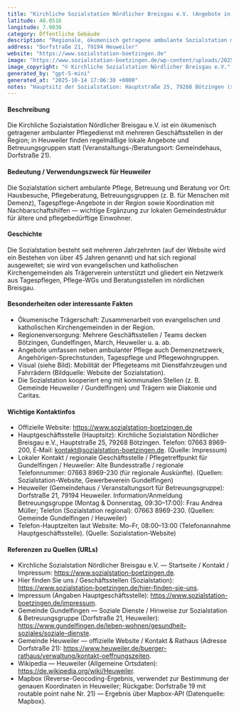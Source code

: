 ```yaml
---
title: "Kirchliche Sozialstation Nördlicher Breisgau e.V. (Angebote in Heuweiler)"
latitude: 48.0516
longitude: 7.9030
category: Öffentliche Gebäude
description: "Regionale, ökumenisch getragene ambulante Sozialstation mit lokalen Angeboten (Betreuungsgruppe, Beratung) für Heuweiler."
address: "Dorfstraße 21, 79194 Heuweiler"
website: "https://www.sozialstation-boetzingen.de"
image: "https://www.sozialstation-boetzingen.de/wp-content/uploads/2025/09/sozialstation-boetzingen_nachhaltigkeit_achtsamkeit_regionale_pflege_fuer_2026_und_die_zukunft_2026.jpg"
image_copyright: "© Kirchliche Sozialstation Nördlicher Breisgau e.V."
generated_by: "gpt-5-mini"
generated_at: "2025-10-14 17:06:38 +0000"
notes: "Hauptsitz der Sozialstation: Hauptstraße 25, 79268 Bötzingen (siehe Impressum). Für Heuweiler werden lokale Angebote (z. B. Betreuungsgruppe für Menschen mit Demenz) im Gemeindehaus Dorfstraße 21 angeboten; die Gemeindeadresse ist Dorfstraße 21, 79194 Heuweiler. Koordinaten (latitude/longitude) stammen aus einer Mapbox-Reverse-Geocoding-Abfrage; Mapbox lieferte eine präzise Adresse für Dorfstraße 19 (RoofTop) und routable points nahe 21 — daher wurde der routable-point-Wert für Dorfstraße 21 verwendet. Quellen: Sozialstation-Website, Gemeinde Gundelfingen, Gemeinde Heuweiler (Wikipedia/Website), Mapbox."
---
```


#### Beschreibung
Die Kirchliche Sozialstation Nördlicher Breisgau e.V. ist ein ökumenisch getragener ambulanter Pflegedienst mit mehreren Geschäftsstellen in der Region; in Heuweiler finden regelmäßige lokale Angebote und Betreuungsgruppen statt (Veranstaltungs-/Beratungsort: Gemeindehaus, Dorfstraße 21).

#### Bedeutung / Verwendungszweck für Heuweiler
Die Sozialstation sichert ambulante Pflege, Betreuung und Beratung vor Ort: Hausbesuche, Pflegeberatung, Betreuungsgruppen (z. B. für Menschen mit Demenz), Tagespflege-Angebote in der Region sowie Koordination mit Nachbarschaftshilfen — wichtige Ergänzung zur lokalen Gemeindestruktur für ältere und pflegebedürftige Einwohner.

#### Geschichte
Die Sozialstation besteht seit mehreren Jahrzehnten (auf der Website wird ein Bestehen von über 45 Jahren genannt) und hat sich regional ausgeweitet; sie wird von evangelischen und katholischen Kirchengemeinden als Trägerverein unterstützt und gliedert ein Netzwerk aus Tagespflegen, Pflege-WGs und Beratungsstellen im nördlichen Breisgau.

#### Besonderheiten oder interessante Fakten
- Ökumenische Trägerschaft: Zusammenarbeit von evangelischen und katholischen Kirchengemeinden in der Region.  
- Regionenversorgung: Mehrere Geschäftsstellen / Teams decken Bötzingen, Gundelfingen, March, Heuweiler u. a. ab.  
- Angebote umfassen neben ambulanter Pflege auch Demenznetzwerk, Angehörigen-Sprechstunden, Tagespflege und Pflegewohngruppen.  
- Visual (siehe Bild): Mobilität der Pflegeteams mit Dienstfahrzeugen und Fahrrädern (Bildquelle: Website der Sozialstation).  
- Die Sozialstation kooperiert eng mit kommunalen Stellen (z. B. Gemeinde Heuweiler / Gundelfingen) und Trägern wie Diakonie und Caritas.

#### Wichtige Kontaktinfos
- Offizielle Website: https://www.sozialstation-boetzingen.de  
- Hauptgeschäftsstelle (Hauptsitz): Kirchliche Sozialstation Nördlicher Breisgau e.V., Hauptstraße 25, 79268 Bötzingen. Telefon: 07663 8969-200, E‑Mail: kontakt@sozialstation-boetzingen.de. (Quelle: Impressum)  
- Lokaler Kontakt / regionale Geschäftsstelle / Pflegetreffpunkt für Gundelfingen / Heuweiler: Alte Bundesstraße / regionale Telefonnummer: 07663 8969-230 (für regionale Auskünfte). (Quellen: Sozialstation-Website, Gewerbeverein Gundelfingen)  
- Heuweiler (Gemeindehaus / Veranstaltungsort für Betreuungsgruppe): Dorfstraße 21, 79194 Heuweiler. Information/Anmeldung Betreuungsgruppe (Montag & Donnerstag, 09:30–17:00): Frau Andrea Müller; Telefon (Sozialstation regional): 07663 8969-230. (Quellen: Gemeinde Gundelfingen / Heuweiler)  
- Telefon-Hauptzeiten laut Website: Mo–Fr, 08:00–13:00 (Telefonannahme Hauptgeschäftsstelle). (Quelle: Sozialstation-Website)

#### Referenzen zu Quellen (URLs)
- Kirchliche Sozialstation Nördlicher Breisgau e.V. — Startseite / Kontakt / Impressum: https://www.sozialstation-boetzingen.de.  
- Hier finden Sie uns / Geschäftsstellen (Sozialstation): https://www.sozialstation-boetzingen.de/hier-finden-sie-uns.  
- Impressum (Angaben Hauptgeschäftsstelle): https://www.sozialstation-boetzingen.de/impressum.  
- Gemeinde Gundelfingen — Soziale Dienste / Hinweise zur Sozialstation & Betreuungsgruppe (Dorfstraße 21, Heuweiler): https://www.gundelfingen.de/leben-wohnen/gesundheit-soziales/soziale-dienste.  
- Gemeinde Heuweiler — offizielle Website / Kontakt & Rathaus (Adresse Dorfstraße 21): https://www.heuweiler.de/buerger-rathaus/verwaltung/kontakt-oeffnungszeiten.  
- Wikipedia — Heuweiler (Allgemeine Ortsdaten): https://de.wikipedia.org/wiki/Heuweiler.  
- Mapbox (Reverse-Geocoding-Ergebnis, verwendet zur Bestimmung der genauen Koordinaten in Heuweiler; Rückgabe: Dorfstraße 19 mit routable point nahe Nr. 21) — Ergebnis über Mapbox-API (Datenquelle: Mapbox).
